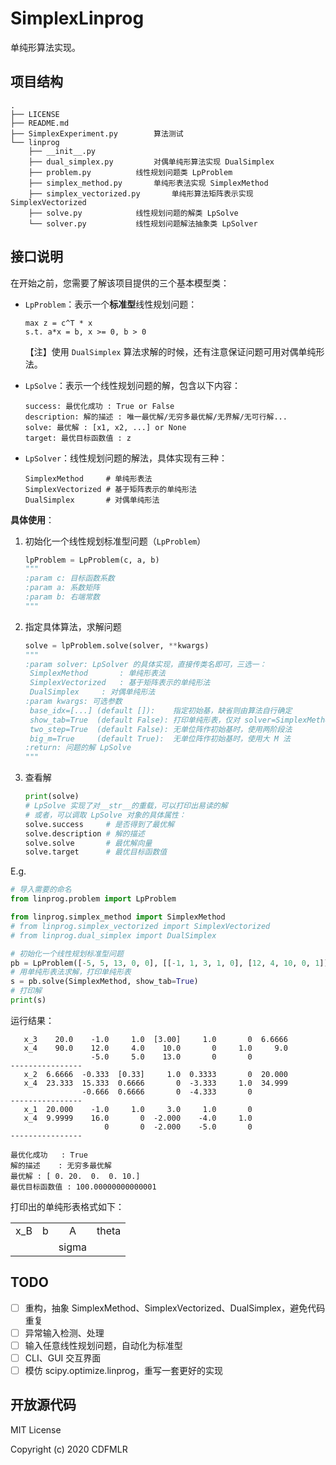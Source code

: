# SimplexLinprog
单纯形算法实现。

## 项目结构

```
.
├── LICENSE
├── README.md
├── SimplexExperiment.py		算法测试 
└── linprog
    ├── __init__.py
    ├── dual_simplex.py			对偶单纯形算法实现 DualSimplex
    ├── problem.py			线性规划问题类 LpProblem
    ├── simplex_method.py		单纯形表法实现 SimplexMethod
    ├── simplex_vectorized.py		单纯形算法矩阵表示实现 SimplexVectorized
    ├── solve.py			线性规划问题的解类 LpSolve
    └── solver.py			线性规划问题解法抽象类 LpSolver
```

## 接口说明

在开始之前，您需要了解该项目提供的三个基本模型类：

- `LpProblem`：表示一个**标准型**线性规划问题：

  ```
  max z = c^T * x
  s.t. a*x = b, x >= 0, b > 0
  ```

  【注】使用 `DualSimplex` 算法求解的时候，还有注意保证问题可用对偶单纯形法。

- `LpSolve`：表示一个线性规划问题的解，包含以下内容：

  ```
  success: 最优化成功 : True or False
  description: 解的描述 : 唯一最优解/无穷多最优解/无界解/无可行解... 
  solve: 最优解 : [x1, x2, ...] or None
  target: 最优目标函数值 : z
  ```

- `LpSolver`：线性规划问题的解法，具体实现有三种：

  ```
  SimplexMethod		# 单纯形表法
  SimplexVectorized	# 基于矩阵表示的单纯形法
  DualSimplex		# 对偶单纯形法
  ```

**具体使用**：

1. 初始化一个线性规划标准型问题（`LpProblem`）

   ```python
   lpProblem = LpProblem(c, a, b)
   """
   :param c: 目标函数系数
   :param a: 系数矩阵
   :param b: 右端常数
   """
   ```

2. 指定具体算法，求解问题

   ```python
   solve = lpProblem.solve(solver, **kwargs)
   """
   :param solver: LpSolver 的具体实现，直接传类名即可，三选一：
   	SimplexMethod		: 单纯形表法
   	SimplexVectorized	: 基于矩阵表示的单纯形法
   	DualSimplex		: 对偶单纯形法
   :param kwargs: 可选参数
   	base_idx=[...] (default []):    指定初始基，缺省则由算法自行确定
   	show_tab=True  (default False): 打印单纯形表，仅对 solver=SimplexMethod 适用
   	two_step=True  (default False): 无单位阵作初始基时，使用两阶段法
   	big_m=True     (default True):  无单位阵作初始基时，使用大 M 法
   :return: 问题的解 LpSolve
   """
   ```

3. 查看解

   ```python
   print(solve)
   # LpSolve 实现了对__str__的重载，可以打印出易读的解
   # 或者，可以调取 LpSolve 对象的具体属性：
   solve.success     # 是否得到了最优解
   solve.description # 解的描述
   solve.solve       # 最优解向量
   solve.target      # 最优目标函数值
   ```

E.g.

```python
# 导入需要的命名
from linprog.problem import LpProblem

from linprog.simplex_method import SimplexMethod
# from linprog.simplex_vectorized import SimplexVectorized
# from linprog.dual_simplex import DualSimplex

# 初始化一个线性规划标准型问题
pb = LpProblem([-5, 5, 13, 0, 0], [[-1, 1, 3, 1, 0], [12, 4, 10, 0, 1]], [20, 90])
# 用单纯形表法求解，打印单纯形表
s = pb.solve(SimplexMethod, show_tab=True)
# 打印解
print(s)
```

运行结果：

```
   x_3	  20.0	  -1.0	   1.0	[3.00]	   1.0	     0	6.6666	
   x_4	  90.0	  12.0	   4.0	  10.0	     0	   1.0	   9.0	
      	      	  -5.0	   5.0	  13.0	     0	     0	      	
----------------
   x_2	6.6666	-0.333	[0.33]	   1.0	0.3333	     0	20.000	
   x_4	23.333	15.333	0.6666	     0	-3.333	   1.0	34.999	
      	      	-0.666	0.6666	     0	-4.333	     0	      	
----------------
   x_1	20.000	  -1.0	   1.0	   3.0	   1.0	     0	      	
   x_4	9.9999	  16.0	     0	-2.000	  -4.0	   1.0	      	
      	      	     0	     0	-2.000	  -5.0	     0	      	
----------------

最优化成功	: True
解的描述	: 无穷多最优解
最优解	: [ 0. 20.  0.  0. 10.]
最优目标函数值	: 100.00000000000001
```

打印出的单纯形表格式如下：

|      |      |       |       |
| :--: | :--: | :---: | :---: |
| x_B  |  b   |   A   | theta |
|      |      | sigma |       |

## TODO

- [ ] 重构，抽象 SimplexMethod、SimplexVectorized、DualSimplex，避免代码重复
- [ ] 异常输入检测、处理
- [ ] 输入任意线性规划问题，自动化为标准型
- [ ] CLI、GUI 交互界面
- [ ] 模仿 scipy.optimize.linprog，重写一套更好的实现

## 开放源代码

MIT License

Copyright (c) 2020 CDFMLR
